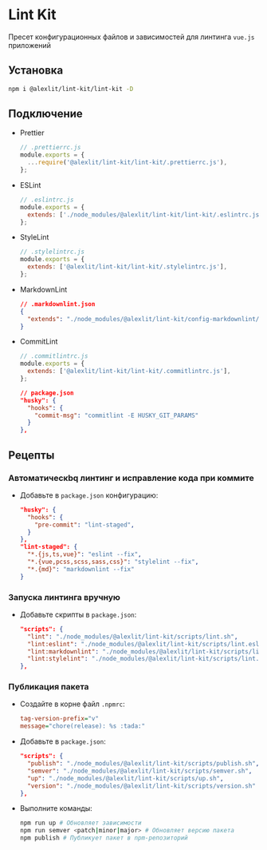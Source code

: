 # Lint Kit

Пресет конфигурационных файлов и зависимостей для линтинга `vue.js` приложений

## Установка

```sh
npm i @alexlit/lint-kit/lint-kit -D
```

## Подключение

- Prettier

  ```js
  // .prettierrc.js
  module.exports = {
    ...require('@alexlit/lint-kit/lint-kit/.prettierrc.js'),
  };
  ```

- ESLint

  ```js
  // .eslintrc.js
  module.exports = {
    extends: ['./node_modules/@alexlit/lint-kit/lint-kit/.eslintrc.js'],
  };
  ```

- StyleLint

  ```js
  // .stylelintrc.js
  module.exports = {
    extends: ['@alexlit/lint-kit/lint-kit/.stylelintrc.js'],
  };
  ```

- MarkdownLint

  ```json
  // .markdownlint.json
  {
    "extends": "./node_modules/@alexlit/lint-kit/config-markdownlint/.markdownlint.json"
  }
  ```

- CommitLint

  ```js
  // .commitlintrc.js
  module.exports = {
    extends: ['@alexlit/lint-kit/lint-kit/.commitlintrc.js'],
  };
  ```

  ```json
  // package.json
  "husky": {
    "hooks": {
      "commit-msg": "commitlint -E HUSKY_GIT_PARAMS"
    }
  },
  ```

## Рецепты

### Aвтоматическbq линтинг и исправление кода при коммите

- Добавьте в `package.json` конфигурацию:

  ```json
  "husky": {
    "hooks": {
      "pre-commit": "lint-staged",
    }
  },
  "lint-staged": {
    "*.{js,ts,vue}": "eslint --fix",
    "*.{vue,pcss,scss,sass,css}": "stylelint --fix",
    "*.{md}": "markdownlint --fix"
  }
  ```

### Запуска линтинга вручную

- Добавьте скрипты в `package.json`:

  ```json
  "scripts": {
    "lint": "./node_modules/@alexlit/lint-kit/scripts/lint.sh",
    "lint:eslint": "./node_modules/@alexlit/lint-kit/scripts/lint.eslint.sh",
    "lint:markdownlint": "./node_modules/@alexlit/lint-kit/scripts/lint.markdownlint.sh",
    "lint:stylelint": "./node_modules/@alexlit/lint-kit/scripts/lint.stylelint.sh",
  },
  ```

### Публикация пакета

- Создайте в корне файл `.npmrc`:

  ```ini
  tag-version-prefix="v"
  message="chore(release): %s :tada:"
  ```

- Добавьте в `package.json`:

  ```json
  "scripts": {
    "publish": "./node_modules/@alexlit/lint-kit/scripts/publish.sh",
    "semver": "./node_modules/@alexlit/lint-kit/scripts/semver.sh",
    "up": "./node_modules/@alexlit/lint-kit/scripts/up.sh",
    "version": "./node_modules/@alexlit/lint-kit/scripts/version.sh"
  },
  ```

- Выполните команды:

  ```bash
  npm run up # Обновляет зависимости
  npm run semver <patch|minor|major> # Обновляет версию пакета
  npm publish # Публикует пакет в npm-репозиторий
  ```
